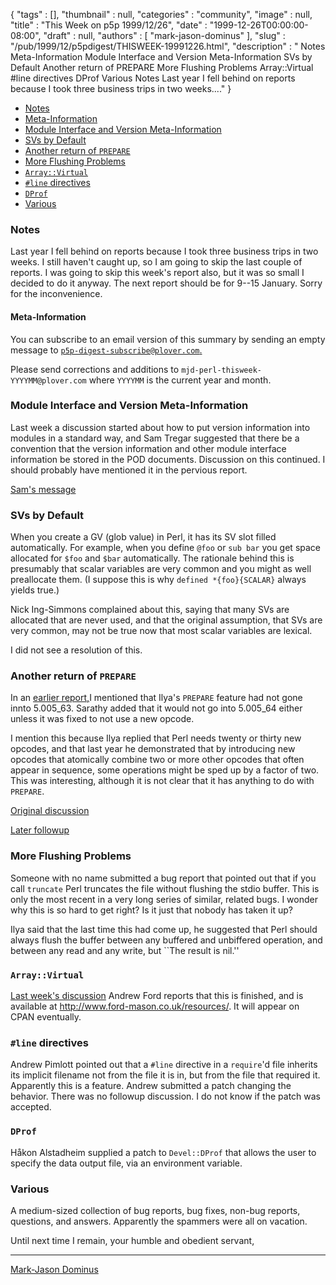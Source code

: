 {
   "tags" : [],
   "thumbnail" : null,
   "categories" : "community",
   "image" : null,
   "title" : "This Week on p5p 1999/12/26",
   "date" : "1999-12-26T00:00:00-08:00",
   "draft" : null,
   "authors" : [
      "mark-jason-dominus"
   ],
   "slug" : "/pub/1999/12/p5pdigest/THISWEEK-19991226.html",
   "description" : " Notes Meta-Information Module Interface and Version Meta-Information SVs by Default Another return of PREPARE More Flushing Problems Array::Virtual #line directives DProf Various Notes Last year I fell behind on reports because I took three business trips in two weeks...."
}



-   [Notes](#Notes)
-   [Meta-Information](#Meta_Information_)
-   [Module Interface and Version Meta-Information](#Module_Interface_and_Version_Meta_Information_)
-   [SVs by Default](#SVs_by_Default)
-   [Another return of `PREPARE`](#Another_return_of_PREPARE)
-   [More Flushing Problems](#More_Flushing_Problems)
-   [`Array::Virtual`](#Array::Virtual)
-   [`#line` directives](#line_directives)
-   [`DProf`](#DProf)
-   [Various](#Various)

### <span id="Notes">Notes</span>

Last year I fell behind on reports because I took three business trips in two weeks. I still haven't caught up, so I am going to skip the last couple of reports. I was going to skip this week's report also, but it was so small I decided to do it anyway. The next report should be for 9--15 January. Sorry for the inconvenience.

#### <span id="Meta_Information_">Meta-Information</span>

You can subscribe to an email version of this summary by sending an empty message to [`p5p-digest-subscribe@plover.com`.](mailto:p5p-digest-subscribe@plover.com)

Please send corrections and additions to `mjd-perl-thisweek-YYYYMM@plover.com` where `YYYYMM` is the current year and month.

### <span id="Module_Interface_and_Version_Meta_Information_">Module Interface and Version Meta-Information</span>

Last week a discussion started about how to put version information into modules in a standard way, and Sam Tregar suggested that there be a convention that the version information and other module interface information be stored in the POD documents. Discussion on this continued. I should probably have mentioned it in the pervious report.

[Sam's message](http://www.xray.mpe.mpg.de/mailing-lists/perl5-porters/1999-12/msg00506.html)

### <span id="SVs_by_Default">SVs by Default</span>

When you create a GV (glob value) in Perl, it has its SV slot filled automatically. For example, when you define `@foo` or `sub bar` you get space allocated for `$foo` and `$bar` automatically. The rationale behind this is presumably that scalar variables are very common and you might as well preallocate them. (I suppose this is why `defined *{foo}{SCALAR}` always yields true.)

Nick Ing-Simmons complained about this, saying that many SVs are allocated that are never used, and that the original assumption, that SVs are very common, may not be true now that most scalar variables are lexical.

I did not see a resolution of this.

### <span id="Another_return_of_PREPARE">Another return of `PREPARE`</span>

In an [earlier report,](/pub/1999/12/p5pdigest/THISWEEK-19991212.html#PREPARE)I mentioned that Ilya's `PREPARE` feature had not gone innto 5.005\_63. Sarathy added that it would not go into 5.005\_64 either unless it was fixed to not use a new opcode.

I mention this because Ilya replied that Perl needs twenty or thirty new opcodes, and that last year he demonstrated that by introducing new opcodes that atomically combine two or more other opcodes that often appear in sequence, some operations might be sped up by a factor of two. This was interesting, although it is not clear that it has anything to do with `PREPARE`.

[Original discussion](/pub/1999/10/p5pdigest/THISWEEK-19991017.html#prepare)

[Later followup](/pub/1999/11/p5pdigest/THISWEEK-19991121.html#PREPARE)

### <span id="More_Flushing_Problems">More Flushing Problems</span>

Someone with no name submitted a bug report that pointed out that if you call `truncate` Perl truncates the file without flushing the stdio buffer. This is only the most recent in a very long series of similar, related bugs. I wonder why this is so hard to get right? Is it just that nobody has taken it up?

Ilya said that the last time this had come up, he suggested that Perl should always flush the buffer between any buffered and unbiffered operation, and between any read and any write, but \`\`The result is nil.''

### <span id="Array::Virtual">`Array::Virtual`</span>

[Last week's discussion](/pub/1999/12/p5pdigest/THISWEEK-19991219.html#Array::Virtual)
Andrew Ford reports that this is finished, and is available at <http://www.ford-mason.co.uk/resources/>. It will appear on CPAN eventually.

### <span id="line_directives">`#line` directives</span>

Andrew Pimlott pointed out that a `#line` directive in a `require`'d file inherits its implicit filename not from the file it is in, but from the file that required it. Apparently this is a feature. Andrew submitted a patch changing the behavior. There was no followup discussion. I do not know if the patch was accepted.

### <span id="DProf">`DProf`</span>

Håkon Alstadheim supplied a patch to `Devel::DProf` that allows the user to specify the data output file, via an environment variable.

### <span id="Various">Various</span>

A medium-sized collection of bug reports, bug fixes, non-bug reports, questions, and answers. Apparently the spammers were all on vacation.

Until next time I remain, your humble and obedient servant,

------------------------------------------------------------------------

[Mark-Jason Dominus](mailto:mjd-perl-thisweek-199912+@plover.com)

